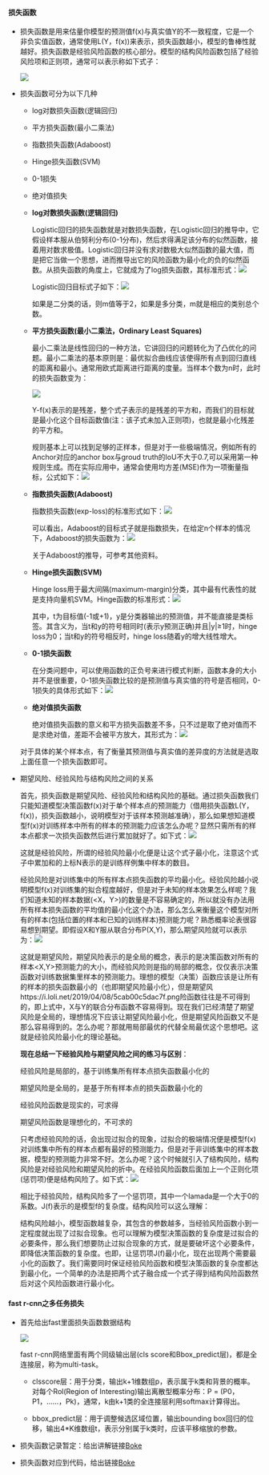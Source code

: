 ####  损失函数

+ 损失函数是用来估量你模型的预测值f(x)与真实值Y的不一致程度，它是一个非负实值函数，通常使用L(Y，f(x))来表示，损失函数越小，模型的鲁棒性就越好。损失函数是经验风险函数的核心部分。模型的结构风险函数包括了经验风险项和正则项，通常可以表示称如下式子：

  ![](https://i.loli.net/2019/04/08/5caabc3266e89.png)

+ 损失函数可分为以下几种

  + log对数损失函数(逻辑回归)

  + 平方损失函数(最小二乘法)

  + 指数损失函数(Adaboost)

  + Hinge损失函数(SVM)

  + 0-1损失

  + 绝对值损失

    

  + **log对数损失函数(逻辑回归)**

    Logistic回归的损失函数就是对数损失函数，在Logistic回归的推导中，它假设样本服从伯努利分布(0-1分布)，然后求得满足该分布的似然函数，接着用对数求极值。Logistic回归并没有求对数极大似然函数的最大值，而是把它当做一个思想，进而推导出它的风险函数为最小化的负的似然函数。从损失函数的角度上，它就成为了log损失函数，其标准形式：![](https://i.loli.net/2019/04/08/5caaf520e278a.png)

    Logistic回归目标式子如下：![](https://i.loli.net/2019/04/08/5caaf5a5d3d01.png)

    如果是二分类的话，则m值等于2，如果是多分类，m就是相应的类别总个数。

  + **平方损失函数(最小二乘法，Ordinary Least Squares)**

    最小二乘法是线性回归的一种方法，它讲回归的问题转化为了凸优化的问题。最小二乘法的基本原则是：最优拟合曲线应该使得所有点到回归直线的距离和最小。通常用欧式距离进行距离的度量。当样本个数为n时，此时的损失函数变为：

    ![](https://i.loli.net/2019/04/08/5caaf6e3171e4.png)

    Y-f(x)表示的是残差，整个式子表示的是残差的平方和，而我们的目标就是最小化这个目标函数值(注：该子式未加入正则项)，也就是最小化残差的平方和。

    规则基本上可以找到足够的正样本，但是对于一些极端情况，例如所有的Anchor对应的anchor box与groud truth的IoU不大于0.7,可以采用第一种规则生成。而在实际应用中，通常会使用均方差(MSE)作为一项衡量指标，公式如下：![](https://i.loli.net/2019/04/08/5caaf80e4cc61.jpg)

  + **指数损失函数(Adaboost)**

    指数损失函数(exp-loss)的标准形式如下：![](https://i.loli.net/2019/04/08/5caaff7855c76.png)

    可以看出，Adaboost的目标式子就是指数损失，在给定n个样本的情况下，Adaboost的损失函数为：![](https://i.loli.net/2019/04/08/5caaffe2d5f97.png)

    关于Adaboost的推导，可参考其他资料。

  + **Hinge损失函数(SVM)**

    Hinge loss用于最大间隔(maximum-margin)分类，其中最有代表性的就是支持向量机SVM。Hinge函数的标准形式：![](https://i.loli.net/2019/04/08/5cab00c5dac7f.png)

    其中，t为目标值(-1或+1)，y是分类器输出的预测值，并不能直接是类标签。其含义为，当t和y的符号相同时(表示y预测正确)并且|y|≥1时，hinge loss为0；当t和y的符号相反时，hinge loss随着y的增大线性增大。

  + **0-1损失函数**

    在分类问题中，可以使用函数的正负号来进行模式判断，函数本身的大小并不是很重要，0-1损失函数比较的是预测值与真实值的符号是否相同，0-1损失的具体形式如下：![](https://i.loli.net/2019/04/08/5cab0310cd6fd.png)

  + **绝对值损失函数**

    绝对值损失函数的意义和平方损失函数差不多，只不过是取了绝对值而不是求绝对值，差距不会被平方放大，其形式为：![](https://i.loli.net/2019/04/08/5cab03bd094a4.png)

  对于具体的某个样本点，有了衡量其预测值与真实值的差异度的方法就是选取上面任意一个损失函数即可。

+ 期望风险、经验风险与结构风险之间的关系

  首先，损失函数是期望风险、经验风险和结构风险的基础。通过损失函数我们只能知道模型决策函数f(x)对于单个样本点的预测能力（借用损失函数L(Y，f(x))，损失函数越小，说明模型对于该样本预测越准确），那么如果想知道模型f(x)对训练样本中所有的样本的预测能力应该怎么办呢？显然只需所有的样本点都求一次损失函数然后进行累加就好了。如下式：![](https://i.loli.net/2019/04/08/5caabb19ca728.png)

  这就是经验风险，所谓的经验风险最小化便是让这个式子最小化，注意这个式子中累加和的上标N表示的是训练样例集中样本的数目。

  经验风险是对训练集中的所有样本点损失函数的平均最小化。经验风险越小说明模型f(x)对训练集的拟合程度越好，但是对于未知的样本效果怎么样呢？我们知道未知的样本数据(<X，Y>)的数量是不容易确定的，所以就没有办法用所有样本损失函数的平均值的最小化这个办法，那么怎么来衡量这个模型对所有的样本(包括位置的样本和已知的训练样本)预测能力呢？熟悉概率论表很容易想到期望。即假设X和Y服从联合分布P(X,Y)，那么期望风险就可以表示为：![](https://i.loli.net/2019/04/08/5caabb19ca728.png)

  这就是期望风险，期望风险表示的是全局的概念，表示的是决策函数对所有的样本<X,Y>预测能力的大小，而经验风险则是指的局部的概念，仅仅表示决策函数对训练数据集里样本的预测能力。理想的模型（决策）函数应该是让所有的样本的损失函数最小的（也即期望风险最小化），但是期望风https://i.loli.net/2019/04/08/5cab00c5dac7f.png险函数往往是不可得到的，即上式中，X与Y的联合分布函数不容易得到。现在我们已经清楚了期望风险是全局的，理想情况下应该让期望风险最小化，但是期望风险函数又不是那么容易得到的。怎么办呢？那就用局部最优的代替全局最优这个思想吧。这就是经验风险最小化的理论基础。

  **现在总结一下经验风险与期望风险之间的练习与区别**：

  经验风险是局部的，基于训练集所有样本点损失函数最小化的

  期望风险是全局的，是基于所有样本点的损失函数最小化的

  经验风险函数是现实的，可求得

  期望风险函数是理想化的，不可求的

  

  只考虑经验风险的话，会出现过拟合的现象，过拟合的极端情况便是模型f(x)对训练集中所有的样本点都有最好的预测能力，但是对于非训练集中的样本数据，模型的预测能力非常不好。怎么办呢？这个时候就引入了结构风险，结构风险是对经验风险和期望风险的折中。在经验风险函数后面加上一个正则化项(惩罚项)便是结构风险了。如下式：![](https://i.loli.net/2019/04/08/5caabb7c6144c.png)

  相比于经验风险，结构风险多了一个惩罚项，其中一个lamada是一个大于0的系数。J(f)表示的是模型f的复杂度。结构风险可以这么理解：

  结构风险越小，模型函数越复杂，其包含的参数越多，当经验风险函数小到一定程度就出现了过拟合现象。也可以理解为模型决策函数的复杂度是过拟合的必要条件，那么我们想要防止过拟合现象的方式，就是要破坏这个必要条件，即降低决策函数的复杂度。也即，让惩罚项J(f)最小化，现在出现两个需要最小化的函数了。我们需要同时保证经验风险函数和模型决策函数的复杂度都达到最小化，一个简单的办法是把两个式子融合成一个式子得到结构风险函数然后对这个风险函数进行最小化。

  

#### fast r-cnn之多任务损失

+ 首先给出fast里面损失函数数据结构

  ![](https://i.loli.net/2019/04/11/5cae970a3fb04.png)

  fast r-cnn网络里面有两个同级输出层(cls score和Bbox_predict层)，都是全连接层，称为multi-task。

  + clsscore层：用于分类，输出k+1维数组p，表示属于k类和背景的概率。对每个Rol(Region of Interesting)输出离散型概率分布：P = (P0，P1，……，Pk)，通常，k由k+1类的全连接层利用softmax计算得出。

  + bbox_predict层：用于调整候选区域位置，输出bounding box回归的位移，输出4*K维数组t，表示分别属于k类时，应该平移缩放的参数。

    

+ 损失函数记录暂定：给出讲解链接[Boke](<https://blog.csdn.net/qq_17448289/article/details/52871461>)

+ 损失函数对应到代码，给出链接[Boke](<https://blog.csdn.net/zhao347316568/article/details/85028216>)